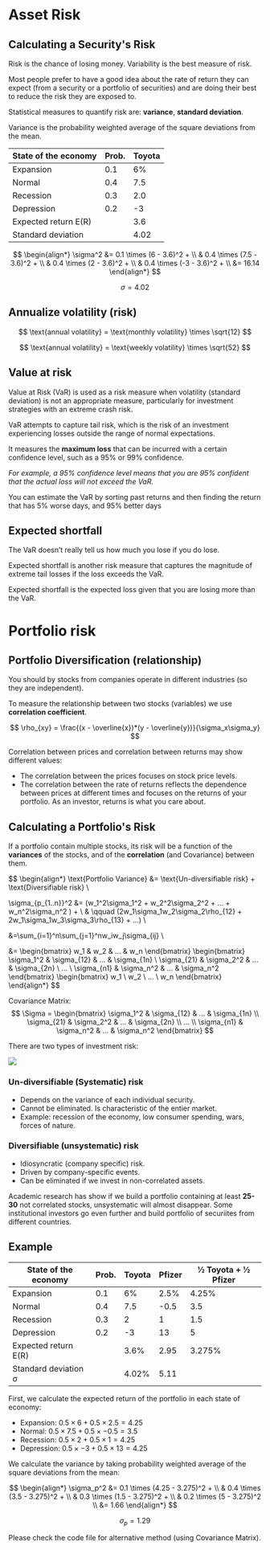 # Asset Risk

## Calculating a Security's Risk

Risk is the chance of losing money. Variability is the best measure of risk.

Most people prefer to have a good idea about the rate of return they can expect (from a security or a portfolio of securities) and are doing their best to reduce the risk they are exposed to.

Statistical measures to quantify risk are: **variance**, **standard deviation**.

Variance is the probability weighted average of the square deviations from the mean.

| State of the economy | Prob. | Toyota |
|----------------------|-------|--------|
| Expansion            | 0.1   | 6%     |
| Normal               | 0.4   | 7.5    |
| Recession            | 0.3   | 2.0    |
| Depression           | 0.2   | -3     |
| Expected return E(R) |       | 3.6    |
| Standard deviation   |       | 4.02   |

$$
\begin{align*}
\sigma^2 &= 0.1 \times (6 - 3.6)^2 + \\
 & 0.4 \times (7.5 - 3.6)^2 + \\
 & 0.4 \times (2 - 3.6)^2 + \\
 & 0.4 \times (-3 - 3.6)^2 + \\
 &= 16.14
\end{align*}
$$

$$
\sigma = 4.02
$$

## Annualize volatility (risk)

$$
\text{annual volatility} = \text{monthly volatility} \times \sqrt{12}
$$

$$
\text{annual volatility} = \text{weekly volatility} \times \sqrt{52}
$$


## Value at risk

Value at Risk (VaR) is used as a risk measure when volatility (standard deviation) is not an appropriate measure, particularly for investment strategies with an extreme crash risk.

VaR attempts to capture tail risk, which is the risk of an investment experiencing losses outside the range of normal expectations. 

It measures the **maximum loss** that can be incurred with a certain confidence level, such as a 95% or 99% confidence.

*For example, a 95% confidence level means that you are 95% confident that the actual loss will not exceed the VaR.*

You can estimate the VaR by sorting past returns and then finding the return that has 5% worse days, and 95% better days


## Expected shortfall

The VaR doesn’t really tell us how much you lose if you do lose.

Expected shortfall is another risk measure that captures the magnitude of extreme tail losses if the loss exceeds the VaR. 

Expected shortfall is the expected loss given that you are losing more than the VaR.


# Portfolio risk

## Portfolio Diversification (relationship)

You should by stocks from companies operate in different industries (so they are independent).

To measure the relationship between two stocks (variables) we use **correlation coefficient**.

$$
\rho_{xy} = \frac{(x - \overline{x})*(y - \overline{y})}{\sigma_x\sigma_y}
$$

Correlation between prices and correlation between returns may show different values:

- The correlation between the prices focuses on stock price levels.
- The correlation between the rate of returns reflects the dependence between prices at different times and focuses on the returns of your portfolio. As an investor, returns is what you care about.


## Calculating a Portfolio's Risk

If a portfolio contain multiple stocks, its risk will be a function of the **variances** of the stocks, and of the **correlation** (and Covariance) between them.

$$
\begin{align*}
\text{Portfolio Variance} &=  \text{Un-diversifiable risk} + \text{Diversifiable risk} \\

\sigma_{p_{1..n}}^2 &= 
  (w_1^2\sigma_1^2 + w_2^2\sigma_2^2 + ... + w_n^2\sigma_n^2 ) + \\
  & \qquad (2w_1\sigma_1w_2\sigma_2\rho_{12} + 2w_1\sigma_1w_3\sigma_3\rho_{13} + ...) \\
  
  &=\sum_{i=1}^n\sum_{j=1}^nw_iw_j\sigma_{ij} \\
  
  &= \begin{bmatrix} w_1 & w_2 & ... & w_n \end{bmatrix}
  \begin{bmatrix}
    \sigma_1^2 & \sigma_{12} & ... & \sigma_{1n} \\
    \sigma_{21} & \sigma_2^2 & ... & \sigma_{2n} \\
    ... \\
    \sigma_{n1} & \sigma_n^2 & ... & \sigma_n^2
  \end{bmatrix}
  \begin{bmatrix} w_1 \\ w_2 \\ ... \\ w_n \end{bmatrix}
\end{align*}
$$

Covariance Matrix:
$$
\Sigma = \begin{bmatrix}
  \sigma_1^2 & \sigma_{12} & ... & \sigma_{1n} \\
  \sigma_{21} & \sigma_2^2 & ... & \sigma_{2n} \\
  ... \\
  \sigma_{n1} & \sigma_n^2 & ... & \sigma_n^2
\end{bmatrix}
$$

There are two types of investment risk:

![](https://cdn.corporatefinanceinstitute.com/assets/Screen-Shot-2018-09-26-at-10.09.31-AM.png)


### Un-diversifiable (Systematic) risk

- Depends on the variance of each individual security.
- Cannot be eliminated. Is characteristic of the entier market.
- Example: recession of the economy, low consumer spending, wars, forces of nature.

### Diversifiable (unsystematic) risk

- Idiosyncratic (company specific) risk.
- Driven by company-specific events.
- Can be eliminated if we invest in non-correlated assets.

Academic research has show if we build a portfolio containing at least **25-30** not correlated stocks, unsystematic will almost disappear. Some institutional investors go even further and build portfolio of securiites from different countries.

## Example

| State of the economy | Prob. | Toyota | Pfizer | ½ Toyota + ½ Pfizer |
|----------------------|-------|--------|--------|---------------------|
| Expansion            | 0.1   | 6%     | 2.5%   | 4.25%               |
| Normal               | 0.4   | 7.5    | -0.5   | 3.5                 |
| Recession            | 0.3   | 2      | 1      | 1.5                 |
| Depression           | 0.2   | -3     | 13     | 5                   |
| Expected return E(R) |       | 3.6%   | 2.95   | 3.275%              |
| Standard deviation σ |       | 4.02%  | 5.11   |                     |

First, we calculate the expected return of the portfolio in each state of economy:

- Expansion: $0.5 \times 6 + 0.5 \times 2.5 = 4.25$
- Normal: $0.5 \times 7.5 + 0.5 \times -0.5 = 3.5$
- Recession: $0.5 \times 2 + 0.5 \times 1 = 4.25$
- Depression: $0.5 \times -3 + 0.5 \times 13 = 4.25$

We calculate the variance by taking probability weighted average of the square deviations from the mean:

$$
\begin{align*}
\sigma_p^2 &= 0.1 \times (4.25 - 3.275)^2 + \\ 
  & 0.4 \times (3.5 - 3.275)^2 + \\
  & 0.3 \times (1.5 - 3.275)^2 + \\ 
  & 0.2 \times (5 - 3.275)^2 \\
  &= 1.66
\end{align*}
$$

$$
\sigma_p = 1.29%
$$

Please check the code file for alternative method (using Covariance Matrix).